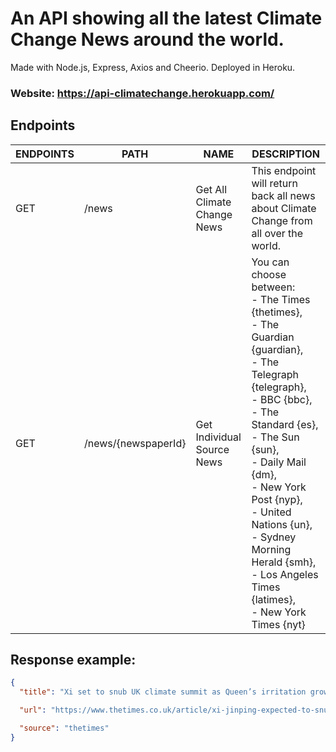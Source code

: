 # An API showing all the latest Climate Change News around the world.

Made with Node.js, Express, Axios and Cheerio. Deployed in Heroku.

### Website: https://api-climatechange.herokuapp.com/

## Endpoints

| ENDPOINTS | PATH                | NAME                        | DESCRIPTION                                                                                                                                                                                                                                                                                                                                          |
| --------- | ------------------- | --------------------------- | ---------------------------------------------------------------------------------------------------------------------------------------------------------------------------------------------------------------------------------------------------------------------------------------------------------------------------------------------------- |
| GET       | /news               | Get All Climate Change News | This endpoint will return back all news about Climate Change from all over the world.                                                                                                                                                                                                                                                                |
| GET       | /news/{newspaperId} | Get Individual Source News  | You can choose between:<br>- The Times {thetimes},<br>- The Guardian {guardian},<br>- The Telegraph {telegraph},<br>- BBC {bbc},<br>- The Standard {es},<br>- The Sun {sun},<br>- Daily Mail {dm},<br>- New York Post {nyp},<br>- United Nations {un},<br>- Sydney Morning Herald {smh},<br>- Los Angeles Times {latimes},<br>- New York Times {nyt} |

## Response example:

```json
{
  "title": "Xi set to snub UK climate summit as Queen’s irritation grows",

  "url": "https://www.thetimes.co.uk/article/xi-jinping-expected-to-snub-uk-summit-on-climate-crisis-7vkrst6hf",

  "source": "thetimes"
}
```

